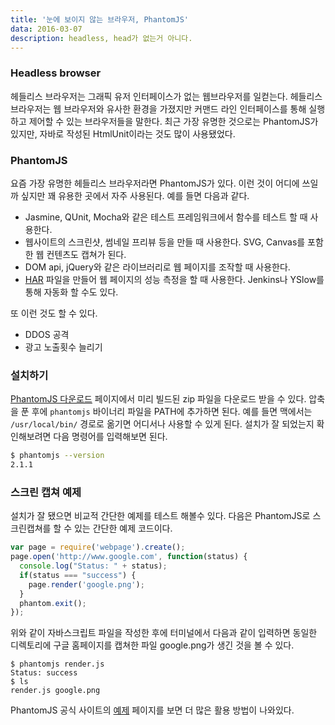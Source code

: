 ```yaml
---
title: '눈에 보이지 않는 브라우저, PhantomJS'
data: 2016-03-07
description: headless, head가 없는거 아니다.
---
```


### Headless browser

헤들리스 브라우저는 그래픽 유저 인터페이스가 없는 웹브라우저를 일컫는다. 헤들리스 브라우저는 웹 브라우저와 유사한 환경을 가졌지만 커맨드 라인 인터페이스를 통해 실행하고 제어할 수 있는 브라우저들을 말한다. 최근 가장 유명한 것으로는 PhantomJS가 있지만, 자바로 작성된 HtmlUnit이라는 것도 많이 사용됐었다.

### PhantomJS

요즘 가장 유명한 헤들리스 브라우저라면 PhantomJS가 있다. 이런 것이 어디에 쓰일까 싶지만 꽤 유용한 곳에서 자주 사용된다. 예를 들면 다음과 같다. 

* Jasmine, QUnit, Mocha와 같은 테스트 프레임워크에서 함수를 테스트 할 때 사용한다.
* 웹사이트의 스크린샷, 썸네일 프리뷰 등을 만들 때 사용한다. SVG, Canvas를 포함한 웹 컨텐츠도 캡쳐가 된다. 
* DOM api, jQuery와 같은 라이브러리로 웹 페이지를 조작할 때 사용한다.
* [HAR][HAR] 파일을 만들어 웹 페이지의 성능 측정을 할 때 사용한다. Jenkins나 YSlow를 통해 자동화 할 수도 있다.

또 이런 것도 할 수 있다. 

* DDOS 공격
* 광고 노출횟수 늘리기

### 설치하기

[PhantomJS 다운로드][PhantomJS 다운로드] 페이지에서 미리 빌드된 zip 파일을 다운로드 받을 수 있다. 압축을 푼 후에 ```phantomjs``` 바이너리 파일을 PATH에 추가하면 된다. 예를 들면 맥에서는 ```/usr/local/bin/``` 경로로 옮기면 어디서나 사용할 수 있게 된다. 설치가 잘 되었는지 확인해보려면 다음 명령어를 입력해보면 된다. 

```bash
$ phantomjs --version
2.1.1
```

### 스크린 캡쳐 예제

설치가 잘 됐으면 비교적 간단한 예제를 테스트 해볼수 있다. 다음은 PhantomJS로 스크린캡쳐를 할 수 있는 간단한 예제 코드이다. 

```javascript
var page = require('webpage').create();
page.open('http://www.google.com', function(status) {
  console.log("Status: " + status);
  if(status === "success") {
    page.render('google.png');
  }
  phantom.exit();
});
```
위와 같이 자바스크립트 파일을 작성한 후에 터미널에서 다음과 같이 입력하면 동일한 디렉토리에 구글 홈페이지를 캡쳐한 파일 google.png가 생긴 것을 볼 수 있다.

```dash
$ phantomjs render.js
Status: success
$ ls
render.js google.png
```

PhantomJS 공식 사이트의 [예제][PhantomJS 예제] 페이지를 보면 더 많은 활용 방법이 나와있다.


[HAR]: https://en.wikipedia.org/wiki/.har
[PhantomJS]: http://phantomjs.org/
[PhantomJS 다운로드]: http://phantomjs.org/download.html
[PhantomJS 예제]: http://phantomjs.org/examples/index.html